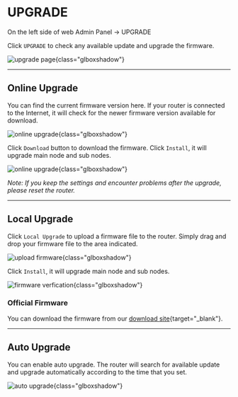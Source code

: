 # UPGRADE

On the left side of web Admin Panel -> UPGRADE

Click `UPGRADE` to check any available update and upgrade the firmware.

![upgrade page](https://static.gl-inet.com/docs/router/en/3/setup/share/upgrade/upgrade_page.png){class="glboxshadow"}

---

## Online Upgrade

You can find the current firmware version here. If your router is connected to the Internet, it will check for the newer firmware version available for download.

![online upgrade](https://static.gl-inet.com/docs/router/en/3/setup/gl-b2200/upgrade/online_upgrade_b2200.png){class="glboxshadow"}

Click `Download` button to download the firmware. Click `Install`, it will upgrade main node and sub nodes.

![online upgrade](https://static.gl-inet.com/docs/router/en/3/setup/gl-b2200/upgrade/online_upgrade_downloaded_b2200.png){class="glboxshadow"}

*Note: If you keep the settings and encounter problems after the upgrade, please reset the router.*

---

## Local Upgrade

Click `Local Upgrade` to upload a firmware file to the router. Simply drag and drop your firmware file to the area indicated.

![upload firmware](https://static.gl-inet.com/docs/router/en/3/setup/share/upgrade/local_upgrade.png){class="glboxshadow"}

Click `Install`, it will upgrade main node and sub nodes.

![firmware verfication](https://static.gl-inet.com/docs/router/en/3/setup/gl-b2200/upgrade/local_upgrade_verification_b2200.png){class="glboxshadow"}

### Official Firmware

You can download the firmware from our [download site](https://dl.gl-inet.com){target="_blank"}.

---

## Auto Upgrade

You can enable auto upgrade. The router will search for available update and upgrade automatically according to the time that you set.

![auto upgrade](https://static.gl-inet.com/docs/router/en/3/setup/share/upgrade/auto_upgrade.png){class="glboxshadow"}
